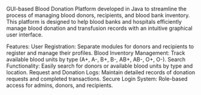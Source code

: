  GUI-based Blood Donation Platform developed in Java to streamline the process of managing blood donors, recipients, and blood bank inventory. This platform is designed to help blood banks and hospitals efficiently manage blood donation and transfusion records with an intuitive graphical user interface.

Features:
User Registration: Separate modules for donors and recipients to register and manage their profiles.
Blood Inventory Management: Track available blood units by type (A+, A-, B+, B-, AB+, AB-, O+, O-).
Search Functionality: Easily search for donors or available blood units by type and location.
Request and Donation Logs: Maintain detailed records of donation requests and completed transactions.
Secure Login System: Role-based access for admins, donors, and recipients.
